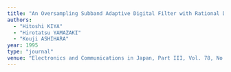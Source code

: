 ```yaml
---
title: "An Oversampling Subband Adaptive Digital Filter with Rational Decimation Ratios"
authors:
  - "Hitoshi KIYA"
  - "Hirotatsu YAMAZAKI"
  - "Kouji ASHIHARA"
year: 1995
type: "journal"
venue: "Electronics and Communications in Japan, Part III, Vol. 78, No. 1, pp. 89-97, 1995-01-01."
---
```

